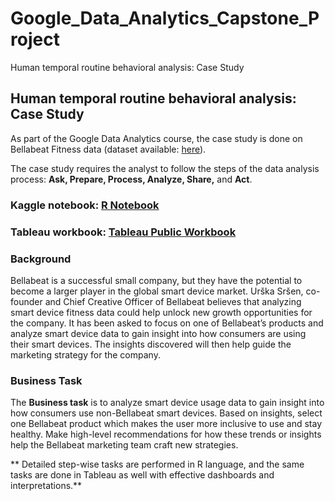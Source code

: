 # Google_Data_Analytics_Capstone_Project
Human temporal routine behavioral analysis: Case Study
## Human temporal routine behavioral analysis: Case Study

As part of the Google Data Analytics course, the case study is done on Bellabeat Fitness data (dataset available: [here](https://www.kaggle.com/arashnic/fitbit)). 


The case study requires the analyst to follow the steps of the data analysis process: 
**Ask, Prepare, Process, Analyze, Share,** and **Act**.


### **Kaggle notebook**: [R Notebook]() <br /> 
### **Tableau workbook**: [Tableau Public Workbook](https://public.tableau.com/app/profile/abhinav.kumar8797/viz/BellabeatCaseStudyGoogleAnalyticsCapstoneProject_16924004081280/Analysiswithsleeprecorddatan?publish=yes) <br /> 

### Background
Bellabeat is a successful small company, but they have the potential to become a larger player in the global smart device market. Urška Sršen, co-founder and Chief Creative Officer of Bellabeat believes that analyzing smart device fitness data could help unlock new growth opportunities for the company. It has been asked to focus on one of Bellabeat’s products and analyze smart device data to gain insight into how consumers are using their smart devices. The insights discovered will then help guide the marketing strategy for the company.

### Business Task
The **Business task** is to analyze smart device usage data to gain insight into how consumers use non-Bellabeat smart devices. Based on insights, select one Bellabeat product which makes the user more inclusive to use and stay healthy. Make high-level recommendations for how these trends or insights help the Bellabeat marketing team craft new strategies.


** Detailed step-wise tasks are performed in R language, and the same tasks are done in Tableau as well with effective dashboards and interpretations.**
